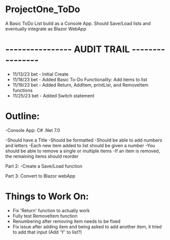 # ProjectOne_ToDo
A Basic ToDo List build as a Console App. Should Save/Load lists and eventually integrate as Blazor WebApp

# ---------------- AUDIT TRAIL ----------------                 

- 11/13/23 bet - Initial Create 
- 11/18/23 bet - Added Basic To-Do Functionality: Add items to list
- 11/19/23 bet - Added Return, AddItem, printList, and RemoveItem functions
- 11/25/23 bet - Added Switch statement


# Outline:
  -Console App:
	  C#
	  .Net 7.0

-Should have a Title
-Should be formatted
-Should be able to add numbers and letters
-Each new item added to list should be given a number
-You should be able to remove a single or multiple items
-If an item is removed, the remaining items should reorder 

Part 2:
-Create a Save/Load function

Part 3:
Convert to Blazor webApp	

# Things to Work On:

- Fix 'Return' function to actually work
- Fully test RemoveItem function
- 	Renumbering after removing item needs to be fixed
- Fix issue after adding item and being asked to add another item, it tried to add that input (Add 'Y' to list?)
